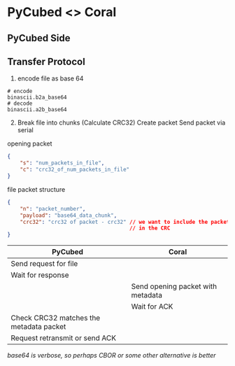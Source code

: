 # PyCubed <> Coral

## PyCubed Side

## Transfer Protocol

1. encode file as base 64

```CircuitPython
# encode
binascii.b2a_base64
# decode
binascii.a2b_base64
```

2. Break file into chunks
   (Calculate CRC32)
   Create packet
   Send packet via serial

opening packet

```json
{
    "s": "num_packets_in_file",
    "c": "crc32_of_num_packets_in_file"
}
```

file packet structure

```json
{
    "n": "packet_number",
    "payload": "base64_data_chunk",
    "crc32": "crc32 of packet - crc32" // we want to include the packet number 
                                       // in the CRC
}

```

|PyCubed|Coral|
|-------|-----|
| Send request for file | |
| Wait for response |
| | Send opening packet with metadata |
| | Wait for ACK |
| Check CRC32 matches the metadata packet | |
| Request retransmit or send ACK | |

*base64 is verbose, so perhaps CBOR or some other alternative is better*
